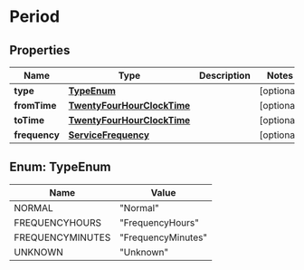 
# Period

## Properties
Name | Type | Description | Notes
------------ | ------------- | ------------- | -------------
**type** | [**TypeEnum**](#TypeEnum) |  |  [optional]
**fromTime** | [**TwentyFourHourClockTime**](TwentyFourHourClockTime.md) |  |  [optional]
**toTime** | [**TwentyFourHourClockTime**](TwentyFourHourClockTime.md) |  |  [optional]
**frequency** | [**ServiceFrequency**](ServiceFrequency.md) |  |  [optional]


<a name="TypeEnum"></a>
## Enum: TypeEnum
Name | Value
---- | -----
NORMAL | &quot;Normal&quot;
FREQUENCYHOURS | &quot;FrequencyHours&quot;
FREQUENCYMINUTES | &quot;FrequencyMinutes&quot;
UNKNOWN | &quot;Unknown&quot;



